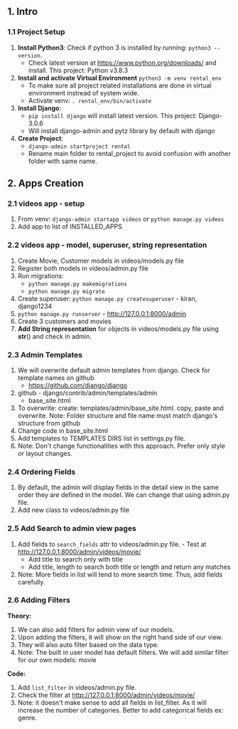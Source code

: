 ## 1. Intro
### 1.1 Project Setup
1. **Install Python3**: Check if python 3 is installed by running: `python3 --version`.
    - Check latest version at https://www.python.org/downloads/ and install. This project: Python v3.8.3
2. **Install and activate Virtual Environment** `python3 -m venv rental_env`
    - To make sure all project related installations are done in virtual environment instread of system wide.
    - Activate venv: `. rental_env/bin/activate`
3. **Install Django**:
    - `pip install django` will install latest version. This project: Django-3.0.6
    - Will install django-admin and pytz library by default with django
4. **Create Project**:
    - `django-admin startproject rental`
    - Rename main folder to rental_project to avoid confusion with another folder with same name.

## 2. Apps Creation
### 2.1 videos app - setup
1. From venv: `django-admin startapp videos` or `python manage.py videos`
2. Add app to list of INSTALLED_APPS

### 2.2 videos app - model, superuser, string representation
1. Create Movie, Customer models in videos/models.py file
2. Register both models in videos/admin.py file
3. Run migrations:
    - `python manage.py makemigrations`
    - `python manage.py migrate`
4. Create superuser: `python manage.py createsuperuser` - kiran, django1234
5. `python manage.py runserver` - http://127.0.0.1:8000/admin
6. Create 3 customers and movies
7. **Add String representation** for objects in videos/models.py file using __str__() and check in admin.

### 2.3 Admin Templates
1. We will overwrite default admin templates from django. Check for template names on github
    - https://github.com/django/django
2. github - django/contrib/admin/templates/admin
    - base_site.html
3. To overwrite: create: templates/admin/base_site.html. copy, paste and overwrite. Note: Folder structure and file name must match django's structure from github
4. Change code in base_site.html
5. Add templates to TEMPLATES DIRS list in settings.py file.
6. Note: Don't change functionalities with this approach. Prefer only style or layout changes.

### 2.4 Ordering Fields
1. By default, the admin will display fields in the detail view in the same order they are defined in the model. We can change that using admin.py file.
2. Add new class to videos/admin.py file

### 2.5 Add Search to admin view pages
1. Add fields to `search_fields` attr to videos/admin.py file. - Test at http://127.0.0.1:8000/admin/videos/movie/
    - Add title to search only with title
    - Add title, length to search both title or length and return any matches
2. Note: More fields in list will tend to more search time. Thus, add fields carefully.

### 2.6 Adding Filters
**Theory:**
1. We can also add filters for admin view of our models.
2. Upon adding the filters, it will show on the right hand side of our view.
3. They will also auto filter based on the data type.
4. Note: The built in user model has default filters. We will add similar filter for our own models: movie

**Code:**
1. Add `list_filter` in videos/admin.py file.
2. Check the filter at http://127.0.0.1:8000/admin/videos/movie/
3. Note: it doesn't make sense to add all fields in list_filter. As it will increase the number of categories. Better to add categorical fields ex: genre.
